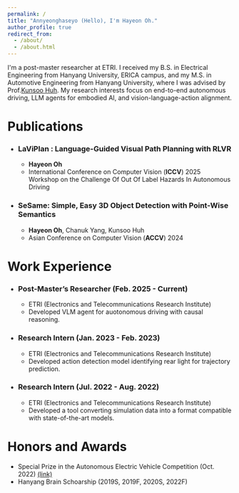 ```yaml
---
permalink: /
title: "Annyeonghaseyo (Hello), I'm Hayeon Oh."
author_profile: true
redirect_from: 
  - /about/
  - /about.html
---
```

I'm a post-master researcher at ETRI. I received my B.S. in Electrical Engineering from Hanyang University, ERICA campus, and my M.S. in Automotive Engineering from Hanyang University, where I was advised by Prof.[Kunsoo Huh](https://archi.hanyang.ac.kr/src/lab_mmc.php). My research interests focus on end-to-end autonomous driving, LLM agents for embodied AI, and vision-language-action alignment.

# Publications

- ### LaViPlan : Language-Guided Visual Path Planning with RLVR

  - **Hayeon Oh**
  - International Conference on Computer Vision (**ICCV**) 2025 Workshop on the Challenge Of Out Of Label Hazards In Autonomous Driving
- ### SeSame: Simple, Easy 3D Object Detection with Point-Wise Semantics

  - **Hayeon Oh**, Chanuk Yang, Kunsoo Huh
  - Asian Conference on Computer Vision (**ACCV**) 2024

# Work Experience

- ### Post-Master’s Researcher (Feb. 2025 - Current)

  - ETRI (Electronics and Telecommunications Research Institute)
  - Developed VLM agent for auotonomous driving with causal reasoning.
- ### Research Intern (Jan. 2023 - Feb. 2023)

  - ETRI (Electronics and Telecommunications Research Institute)
  - Developed action detection model identifying rear light for trajectory prediction.
- ### Research Intern (Jul. 2022 - Aug. 2022)

  - ETRI (Electronics and Telecommunications Research Institute)
  - Developed a tool converting simulation data into a format compatible with state-of-the-art models.


# Honors and Awards

- Special Prize in the Autonomous Electric Vehicle Competition (Oct. 2022) [(link)](https://www.motorgraph.com/news/articleView.html?idxno=30990)
- Hanyang Brain Schoarship (2019S, 2019F, 2020S, 2022F)
